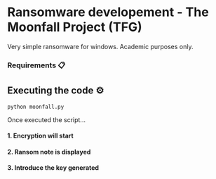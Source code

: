 # Ransomware developement - The Moonfall Project (TFG)

Very simple ransomware for windows. Academic purposes only.

### Requirements 📋

## Executing the code ⚙️
`python moonfall.py`

Once executed the script...
#### 1. Encryption will start
#### 2. Ransom note is displayed
#### 3. Introduce the key generated

